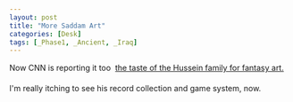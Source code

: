```yaml
---
layout: post
title: "More Saddam Art"
categories: [Desk]
tags: [_Phase1, _Ancient, _Iraq]
---
```

Now CNN is reporting it too &#151; <a href="http://www.cnn.com/2003/WORLD/meast/04/14/sprj.irq.saddam.hideaway/index.html">the taste of the Hussein family for fantasy art.</a>

I'm really itching to see his record collection and game system, now.
